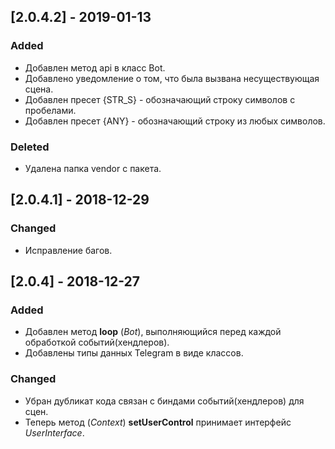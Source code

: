 ## [2.0.4.2] - 2019-01-13
### Added
- Добавлен метод api в класс Bot.
- Добавлено уведомление о том, что была вызвана несуществующая сцена.
- Добавлен пресет {STR_S} - обозначающий строку символов с пробелами.
- Добавлен пресет {ANY} - обозначающий строку из любых символов.
### Deleted
- Удалена папка vendor с пакета.
## [2.0.4.1] - 2018-12-29
### Changed
- Исправление багов.
## [2.0.4] - 2018-12-27
### Added
- Добавлен метод **loop** (_Bot_), выполняющийся перед каждой обработкой событий(хендлеров).
- Добавлены типы данных Telegram в виде классов.
### Changed
- Убран дубликат кода связан с биндами событий(хендлеров) для сцен.
- Теперь метод (_Context_) **setUserControl** принимает интерфейс _UserInterface_.
